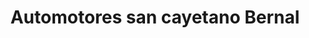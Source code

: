 ---
title: "Automotores san cayetano Bernal"
url: /bernal-oeste/automotores-san-cayetano-bernal/
shop: coche
---